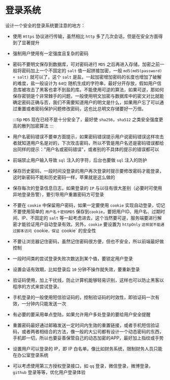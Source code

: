 # 登录系统

设计一个安全的登录系统要注意的地方：

- 使用 `Https` 协议进行传输，虽然相比 `http` 多了几次会话，但是在安全方面得到了显著提升

- 强制用户使用有一定强度且复杂的密码

- 密码不要明文保存到数据库，可对密码进行 `MD5` 之后再进入存储，加密之前一般将密码加上一个不固定的 `salt` 值一起拼接加密，一般 `md5(md5(password) + salt)` 就可以了，这个 `salt` 是盐，一起加密增加密码的长度也增加了破解的难度，盐一般设计为 `64位` 随机生成的字符串，最好分开存放，假如用户信息库被攻击了黑客也拿不到盐的库。不能使用可逆的算法，如果可逆，那如何保存密钥是个非常棘手的问题，一般使用明文加密与数据库中的密文对比就能确定密码正确与否，我们不需要知道用户的明文是什么，如果用户忘了可以通过重置或者密码保护问题修改密码，这也比总明文存储要好一万倍。

  :::tip
  `MD5` 现在已经不是十分安全了，最好使 `sha256`，`sha512` 之类安全强度更高的散列加密算法
  :::

- 用户名密码错误不要单方面提示，如果密码错误提示用户说密码错误这样攻击者就知道用户名是对的，下次攻击密码，所以不管是用户名还是密码错误都给出同样的提示："用户名或密码错误"，或者别的不具体的提示的错误都可以

- 前端禁止用户输入导致 `sql` 注入的字符，后台也要做 `sql` 注入的防护

- 保存历史密码，一段时间没登录的用户再次登录时提示要修改密码才能登录，这时新密码不能和历史密码一样，苹果就是这么做的

- 保存每次的登录信息日志，如果登录的 `IP` 与以往有很大差别（必要时可使用异地登录告警），要引导用户重置密码方可登录

- 不要在 `cookie` 中保留用户密码，如果一定要使用 `cookie` 实现自动登录，切记不要使用简单的 `用户名＋密码MD5` 保存到`cookie`，要把用户ID、用户名、过期时间、IP、不固定的 `salt` 等一起考虑进去，这个当然要可逆，服务端要进行解密才能验证用户自动登录有效。另外，`cookie` 要设置为 `httpOnly` `这样就不能通过脚本访问 `cookie`，保证 `cookie` 的安全性

- 不要让浏览器记住密码，虽然记住密码很方便，但也不安全，所以前端最好做控制

- 一段时间类的尝试登录失败次数达到某个值，要锁定用户登录

- 设置会话有效期，比如登录后 `10` 分钟不操作就失效，要重新登录

- 验证码使用，加上干扰线，防止计算机能够轻易识别，这样也可以防止黑客以程序的方式来尝试登录。

- 手机登录的一般使用短信验证码的，控制验证码的时效性，即验证码一次有效，一分钟内只能发送一次

- 有必要的要采用单点登陆，如果允许用户多处登录的要给用户安全提醒

- 重置密码最好通过邮箱发送一定时间内生效的重置链接，或者手机短信验证码，或者两者相结合的方法，像一般的大公司都有设计一个动态密码的东西，手机即一切，所以也要妥善保管自己的动态加密的APP，最好加上指纹或手势

- 设置用户可以登录的 IP，即 IP 白名单。像比如财务系统，限制财务人员只能在办公室登录系统

- 可以考虑使用第三方授权登录接口，如 `qq` 登录，微信登录，微博登录，`github` 登录等等，优化用户登录体验

